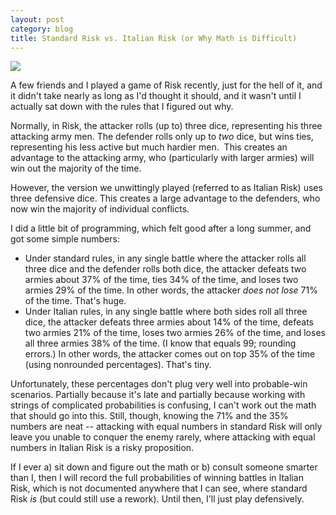 ```yaml
---
layout: post
category: blog
title: Standard Risk vs. Italian Risk (or Why Math is Difficult)
---
```


![]({{site.url}}/images/risk.png)

A few friends and I played a game of Risk recently, just for the hell of it, and it didn't take nearly as long as I'd thought it should, and it wasn't until I actually sat down with the rules that I figured out why.

Normally, in Risk, the attacker rolls (up to) three dice, representing his three attacking army men. The defender rolls only up to *two* dice, but wins ties, representing his less active but much hardier men.  This creates an advantage to the attacking army, who (particularly with larger armies) will win out the majority of the time.

However, the version we unwittingly played (referred to as Italian Risk) uses three defensive dice. This creates a large advantage to the defenders, who now win the majority of individual conflicts.

I did a little bit of programming, which felt good after a long summer, and got some simple numbers:

- Under standard rules, in any single battle where the attacker rolls all three dice and the defender rolls both dice, the attacker defeats two armies about 37% of the time, ties 34% of the time, and loses two armies 29% of the time. In other words, the attacker *does not lose* 71% of the time. That's huge.
- Under Italian rules, in any single battle where both sides roll all three dice, the attacker defeats three armies about 14% of the time, defeats two armies 21% of the time, loses two armies 26% of the time, and loses all three armies 38% of the time. (I know that equals 99; rounding errors.) In other words, the attacker comes out on top 35% of the time (using nonrounded percentages). That's tiny.

Unfortunately, these percentages don't plug very well into probable-win scenarios. Partially because it's late and partially because working with strings of complicated probabilities is confusing, I can't work out the math that should go into this. Still, though, knowing the 71% and the 35% numbers are neat -- attacking with equal numbers in standard Risk will only leave you unable to conquer the enemy rarely, where attacking with equal numbers in Italian Risk is a risky proposition.

If I ever a) sit down and figure out the math or b) consult someone smarter than I, then I will record the full probabilities of winning battles in Italian Risk, which is not documented anywhere that I can see, where standard Risk *is* (but could still use a rework). Until then, I'll just play defensively.
